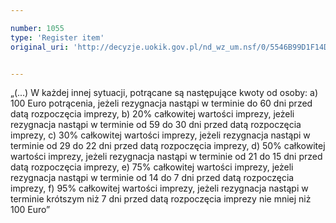 ```yaml
---

number: 1055
type: 'Register item'
original_uri: 'http://decyzje.uokik.gov.pl/nd_wz_um.nsf/0/5546B99D1F14DD8FC12572DD003297CB?OpenDocument'


---
```


„(...) W każdej innej sytuacji, potrącane są następujące kwoty od osoby: a) 100 Euro potrącenia, jeżeli rezygnacja nastąpi w terminie do 60 dni przed datą rozpoczęcia imprezy, b) 20% całkowitej wartości imprezy, jeżeli rezygnacja nastąpi w terminie od 59 do 30 dni przed datą rozpoczęcia imprezy, c) 30% całkowitej wartości imprezy, jeżeli rezygnacja nastąpi w terminie od 29 do 22 dni przed datą rozpoczęcia imprezy, d) 50% całkowitej wartości imprezy, jeżeli rezygnacja nastąpi w terminie od 21 do 15 dni przed datą rozpoczęcia imprezy, e) 75% całkowitej wartości imprezy, jeżeli rezygnacja nastąpi w terminie od 14 do 7 dni przed datą rozpoczęcia imprezy, f) 95% całkowitej wartości imprezy, jeżeli rezygnacja nastąpi w terminie krótszym niż 7 dni przed datą rozpoczęcia imprezy nie mniej niż 100 Euro”
